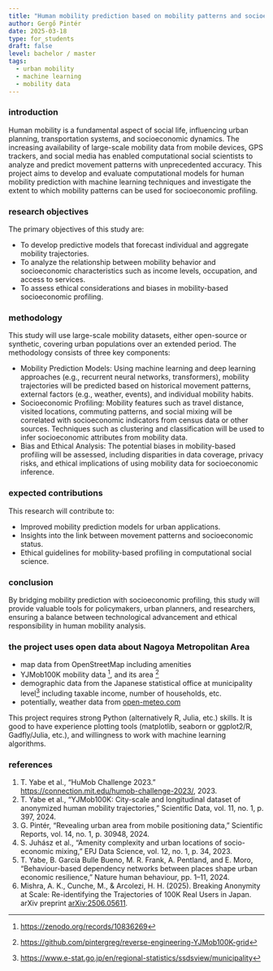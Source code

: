 ```yaml
---
title: "Human mobility prediction based on mobility patterns and socioeconomic background "
author: Gergő Pintér
date: 2025-03-18
type: for_students
draft: false
level: bachelor / master
tags:
  - urban mobility
  - machine learning
  - mobility data
---
```


### introduction

Human mobility is a fundamental aspect of social life, influencing urban planning, transportation systems, and socioeconomic dynamics. The increasing availability of large-scale mobility data from mobile devices, GPS trackers, and social media has enabled computational social scientists to analyze and predict movement patterns with unprecedented accuracy. This project aims to develop and evaluate computational models for human mobility prediction with machine learning techniques and investigate the extent to which mobility patterns can be used for socioeconomic profiling.

### research objectives

The primary objectives of this study are:

- To develop predictive models that forecast individual and aggregate mobility trajectories.
- To analyze the relationship between mobility behavior and socioeconomic characteristics such as income levels, occupation, and access to services.
- To assess ethical considerations and biases in mobility-based socioeconomic profiling.

### methodology

This study will use large-scale mobility datasets, either open-source or synthetic, covering urban populations over an extended period. The methodology consists of three key components:

- Mobility Prediction Models: Using machine learning and deep learning approaches (e.g., recurrent neural networks, transformers), mobility trajectories will be predicted based on historical movement patterns, external factors (e.g., weather, events), and individual mobility habits.
- Socioeconomic Profiling: Mobility features such as travel distance, visited locations, commuting patterns, and social mixing will be correlated with socioeconomic indicators from census data or other sources. Techniques such as clustering and classification will be used to infer socioeconomic attributes from mobility data.
- Bias and Ethical Analysis: The potential biases in mobility-based profiling will be assessed, including disparities in data coverage, privacy risks, and ethical implications of using mobility data for socioeconomic inference.

### expected contributions

This research will contribute to:

- Improved mobility prediction models for urban applications.
- Insights into the link between movement patterns and socioeconomic status.
- Ethical guidelines for mobility-based profiling in computational social science.

### conclusion

By bridging mobility prediction with socioeconomic profiling, this study will provide valuable tools for policymakers, urban planners, and researchers, ensuring a balance between technological advancement and ethical responsibility in human mobility analysis.

### the project uses open data about Nagoya Metropolitan Area

- map data from OpenStreetMap including amenities
- YJMob100K mobility data [^yjmob100k], and its area [^grid]
- demographic data from the Japanese statistical office at municipality level[^stat] including taxable income, number of households, etc. 
- potentially, weather data from [open-meteo.com](https://open-meteo.com/)

This project requires strong Python (alternatively R, Julia, etc.) skills.
It is good to have experience plotting tools (matplotlib, seaborn or ggplot2/R, Gadfly/Julia, etc.), and willingness to work with machine learning algorithms.

[^yjmob100k]: https://zenodo.org/records/10836269
[^grid]: https://github.com/pintergreg/reverse-engineering-YJMob100K-grid
[^stat]: https://www.e-stat.go.jp/en/regional-statistics/ssdsview/municipality

### references

1. T. Yabe et al., “HuMob Challenge 2023.” https://connection.mit.edu/humob-challenge-2023/, 2023.
2. T. Yabe et al., “YJMob100K: City-scale and longitudinal dataset of anonymized human mobility trajectories,” Scientific Data, vol. 11, no. 1, p. 397, 2024.
3. G. Pintér, “Revealing urban area from mobile positioning data,” Scientific Reports, vol. 14, no. 1, p. 30948, 2024.
4. S. Juhász et al., “Amenity complexity and urban locations of socio-economic mixing,” EPJ Data Science, vol. 12, no. 1, p. 34, 2023.
5. T. Yabe, B. García Bulle Bueno, M. R. Frank, A. Pentland, and E. Moro, “Behaviour-based dependency networks between places shape urban economic resilience,” Nature human behaviour, pp. 1–11, 2024.
6. Mishra, A. K., Cunche, M., & Arcolezi, H. H. (2025). Breaking Anonymity at Scale: Re-identifying the Trajectories of 100K Real Users in Japan. arXiv preprint [arXiv:2506.05611](https://arxiv.org/abs/2506.05611#).

